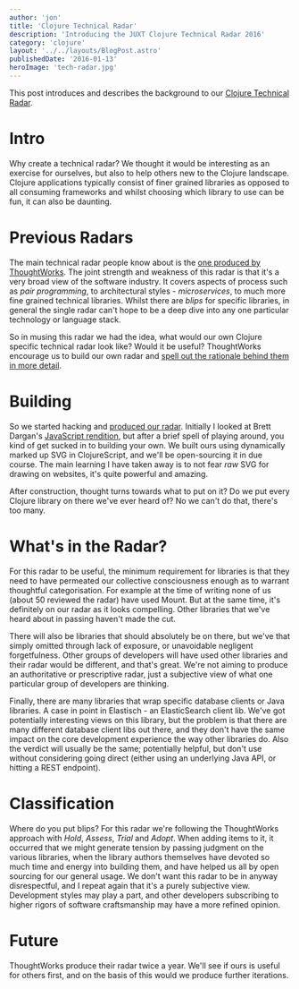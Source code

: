 ```yaml
---
author: 'jon'
title: 'Clojure Technical Radar'
description: 'Introducing the JUXT Clojure Technical Radar 2016'
category: 'clojure'
layout: '../../layouts/BlogPost.astro'
publishedDate: '2016-01-13'
heroImage: 'tech-radar.jpg'
---
```


This post introduces and describes the background to our [Clojure
Technical Radar](https://juxt.pro/radar.html).

# Intro

Why create a technical radar? We thought it would be interesting as an
exercise for ourselves, but also to help others new to the Clojure
landscape. Clojure applications typically consist of finer grained
libraries as opposed to all consuming frameworks and whilst choosing
which library to use can be fun, it can also be daunting.

# Previous Radars

The main technical radar people know about is the [one produced by
ThoughtWorks](https://www.thoughtworks.com/radar). The joint strength
and weakness of this radar is that it's a very broad view of the
software industry. It covers aspects of process such as _pair
programming_, to architectural styles - _microservices_, to much more
fine grained technical libraries. Whilst there are _blips_ for specific
libraries, in general the single radar can't hope to be a deep dive into
any one particular technology or language stack.

So in musing this radar we had the idea, what would our own Clojure
specific technical radar look like? Would it be useful? ThoughtWorks
encourage us to build our own radar and [spell out the rationale behind
them in more
detail](https://www.thoughtworks.com/insights/blog/build-your-own-technology-radar).

# Building

So we started hacking and [produced our
radar](https://juxt.pro/radar.html). Initially I looked at Brett
Dargan's [JavaScript rendition](https://github.com/bdargan/techradar),
but after a brief spell of playing around, you kind of get sucked in to
building your own. We built ours using dynamically marked up SVG in
ClojureScript, and we'll be open-sourcing it in due course. The main
learning I have taken away is to not fear _raw_ SVG for drawing on
websites, it's quite powerful and amazing.

After construction, thought turns towards what to put on it? Do we put
every Clojure library on there we've ever heard of? No we can't do that,
there's too many.

# What's in the Radar?

For this radar to be useful, the minimum requirement for libraries is
that they need to have permeated our collective consciousness enough as
to warrant thoughtful categorisation. For example at the time of writing
none of us (about 50 reviewed the radar) have used Mount. But at the
same time, it's definitely on our radar as it looks compelling. Other
libraries that we've heard about in passing haven't made the cut.

There will also be libraries that should absolutely be on there, but
we've that simply omitted through lack of exposure, or unavoidable
negligent forgetfulness. Other groups of developers will have used other
libraries and their radar would be different, and that's great. We're
not aiming to produce an authoritative or prescriptive radar, just a
subjective view of what one particular group of developers are thinking.

Finally, there are many libraries that wrap specific database clients or
Java libraries. A case in point in Elastisch - an ElasticSearch client
lib. We've got potentially interesting views on this library, but the
problem is that there are many different database client libs out there,
and they don't have the same impact on the core development experience
the way other libraries do. Also the verdict will usually be the same;
potentially helpful, but don't use without considering going direct
(either using an underlying Java API, or hitting a REST endpoint).

# Classification

Where do you put blips? For this radar we're following the ThoughtWorks
approach with _Hold_, _Assess_, _Trial_ and _Adopt_. When adding items
to it, it occurred that we might generate tension by passing judgment on
the various libraries, when the library authors themselves have devoted
so much time and energy into building them, and have helped us all by
open sourcing for our general usage. We don't want this radar to be in
anyway disrespectful, and I repeat again that it's a purely subjective
view. Development styles may play a part, and other developers
subscribing to higher rigors of software craftsmanship may have a more
refined opinion.

# Future

ThoughtWorks produce their radar twice a year. We'll see if ours is
useful for others first, and on the basis of this would we produce
further iterations.
